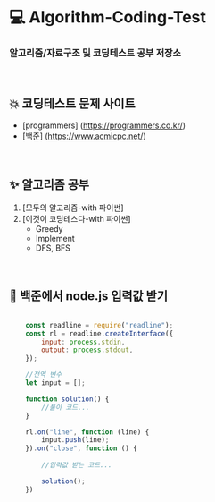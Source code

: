 # 💻 Algorithm-Coding-Test
### 알고리즘/자료구조 및 코딩테스트 공부 저장소

<br>

## 💥 코딩테스트 문제 사이트
- [programmers] (https://programmers.co.kr/)
- [백준] (https://www.acmicpc.net/)

<br>

## ✨ 알고리즘 공부
1. [모두의 알고리즘-with 파이썬]
2. [이것이 코딩테스다-with 파이썬]
    - Greedy
    - Implement
    - DFS, BFS

<br>

## 🏃 백준에서 node.js 입력값 받기
```javascript
    
    const readline = require("readline"); 
    const rl = readline.createInterface({ 
        input: process.stdin, 
        output: process.stdout, 
    }); 

    //전역 변수
    let input = [];

    function solution() {
        //풀이 코드...
    }

    rl.on("line", function (line) {
        input.push(line); 
    }).on("close", function () { 
        
        //입력값 받는 코드...

        solution();
    })
```
<br>
